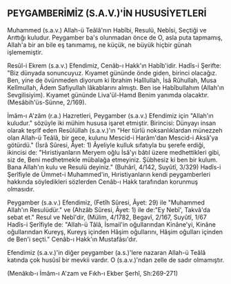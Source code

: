 ## PEYGAMBERİMİZ (S.A.V.)'İN HUSUSİYETLERİ

Muhammed (s.a.v.) Allah-ü Teâlâ'nın Habîbi, Resulü, Nebîsi, Seç­tiği ve Arıttığı kuludur. Peygamber ba's olunmadan önce de O, asla pu­ta tapmamış, Allah'a bir an bile eş tanımamış, ne küçük, ne büyük hiç­bir günah işlememiştir.

Resûl-i Ekrem (s.a.v.) Efendimiz, Cenâb-ı Hakk'ın Habîb'idir. Hadîs-i Şerifte: "Biz dünyada sonuncuyuz. Kıyamet gününde önde giden, birinci olacağız. Ben, yine de övünmeden diyorum ki İbrahim Halîlullah, İsâ Rûhullah, Musa Kelîmullah, Âdem Safiyullah lâkablarını al­mıştı. Ben ise Habîbullahım (Allah'ın Sevgilisiyim). Kıyamet gününde Liva'ül-Hamd Benim yanımda olacaktır. (Mesâbih'üs-Sünne, 2/169).

İmâm-ı A'zâm (r.a.) Hazretleri, Peygamber (s.a.v.) Efendimiz için "Allah'ın kuludur." sözüyle iki mühim hususa işaret etmiştir. Birincisi: Dünyayı insan olarak teşrîf eden Resûlüllah (s.a.v.)'ın "Her türlü nok­sanlıklardan münezzeh olan Allah-ü Teâlâ, bir gece, kulunu Mescid-i Harâm'dan Mescid-i Aksâ'ya götürdü." (İsrâ Sûresi, Âyet: 1) Âyeliyle kulluk sıfatıyla bu şerefe erdiği, ikincisi de: "Hıristiyanların Meryem oğlu İsâ'yı bâtıl üzere medhettikleri gibi, siz de, Beni medhetmekle mübalağa etmeyiniz. Şübhesiz ki ben bir kulum. Bana Allah'ın kulu ve Resulü deyiniz." (Buhârî, 4/142, Suyûtî, 3/329) Hadîs-i Şerîfiyle de Ümmet-i Muhammed'in, Hıristiyanların kendi peygamberleri hakkında söyledikleri sözlerden Cenâb-ı Hakk tarafından korunmuş olmasıdır.

Peygamber (s.a.v.) Efendimiz, (Fetîh Sûresi, Âyet: 29) ile "Mu­hammed Allah'ın Resulüdür." ve (Ahzâb Sûresi, Âyet: 1) ile de:"Ey Nebî', Takvâ'da sebat et." Resul ve Nebî'dir, (Mülim, 4/1782, Begavî, 2/167, Suyûtî, 1/67 Hadîs-i Şerîfiyle de: "Allah-ü Tâlâ, İsmail'in oğullarından Kinâne'yi, Kinâne oğullarından Kureyş, Kureyş içinden Hâşim oğullarını, Hâşim oğulları içinden de Ben'i seçti." Cenâb-ı Hakk'ın Mustafâsı'dır.

Efendimiz (s.a.v.)'in diğer peygamber (a.s.)'lere nazaran Allah-ü Teâlâ katında çok husûsî bir mevkii vardır. O (s.a.v.)'ndan zelle de sadır olmamıştır.

(Menâkıb-ı İmâm-ı A'zam ve Fıkh-ı Ekber Şerhî, Sh:269-271)
